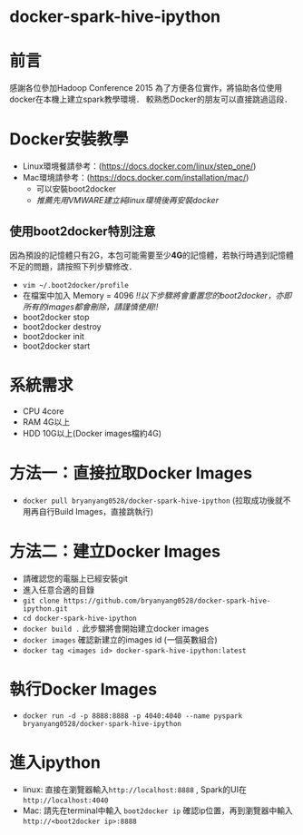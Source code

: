 # docker-spark-hive-ipython
# 前言

感謝各位參加Hadoop Conference 2015
為了方便各位實作，將協助各位使用docker在本機上建立spark教學環境．
較熟悉Docker的朋友可以直接跳過這段．

# Docker安裝教學

- Linux環境餐請參考：(https://docs.docker.com/linux/step_one/)
- Mac環境請參考：(https://docs.docker.com/installation/mac/)
  - 可以安裝boot2docker
  - *推薦先用VMWARE建立純linux環境後再安裝docker*

## 使用boot2docker特別注意
因為預設的記憶體只有2G，本包可能需要至少**4G**的記憶體，若執行時遇到記憶體不足的問題，請按照下列步驟修改．
- `vim ~/.boot2docker/profile`
- 在檔案中加入 Memory = 4096
*!!以下步驟將會重置您的boot2docker，亦即所有的images都會刪除，請謹慎使用!!*
- boot2docker stop
- boot2docker destroy
- boot2docker init
- boot2docker start

# 系統需求
- CPU 4core
- RAM 4G以上
- HDD 10G以上(Docker images檔約4G)

# 方法一：直接拉取Docker Images

- `docker pull bryanyang0528/docker-spark-hive-ipython`
(拉取成功後就不用再自行Build Images，直接跳執行)

# 方法二：建立Docker Images

- 請確認您的電腦上已經安裝git
- 進入任意合適的目錄
- `git clone https://github.com/bryanyang0528/docker-spark-hive-ipython.git`
- `cd docker-spark-hive-ipython`
- `docker build .`  此步驟將會開始建立docker images
- `docker images`   確認新建立的images id (一個英數組合)
- `docker tag <images id> docker-spark-hive-ipython:latest`

# 執行Docker Images

- `docker run -d -p 8888:8888 -p 4040:4040 --name pyspark bryanyang0528/docker-spark-hive-ipython`

# 進入ipython

- linux: 直接在瀏覽器輸入`http://localhost:8888` , Spark的UI在`http://localhost:4040`
- Mac: 請先在terminal中輸入 `boot2docker ip` 確認ip位置，再到瀏覽器中輸入`http://<boot2docker ip>:8888`


